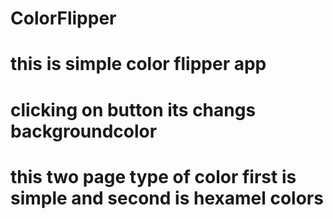# ColorFlipper
# this is simple color flipper app
# clicking on button its changs backgroundcolor
# this two page type of color first is simple and second is hexamel colors 
